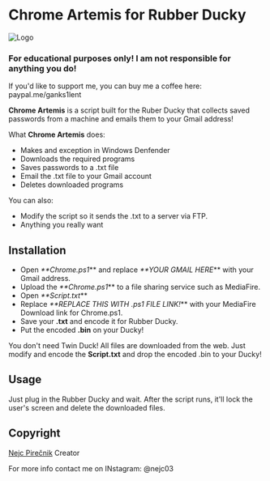 # Chrome Artemis for Rubber Ducky

![Logo](https://i.imgur.com/gX6yvMH.png)

### For educational purposes only! I am not responsible for anything you do!

If you'd like to support me, you can buy me a coffee here: paypal.me/ganks1lent

**Chrome Artemis** is a script built for the Ruber Ducky that collects saved passwords from a machine and emails them to your Gmail address!

What **Chrome Artemis** does:

  - Makes and exception in Windows Denfender
  - Downloads the required programs
  - Saves passwords to a .txt file
  - Email the .txt file to your Gmail account
  - Deletes downloaded programs

You can also:
  - Modify the script so it sends the .txt to a server via FTP.
  - Anything you really want


## Installation

- Open _**Chrome.ps1_** and replace _**YOUR GMAIL HERE_** with your Gmail address.
- Upload the _**Chrome.ps1_** to a file sharing service such as MediaFire.
- Open _**Script.txt_**
- Replace _**REPLACE THIS WITH .ps1 FILE LINK!_** with your MediaFire Download link for Chrome.ps1.
- Save your **.txt** and encode it for Rubber Ducky.
- Put the encoded **.bin** on your Ducky!

You don't need Twin Duck! All files are downloaded from the web. Just modify and encode the **Script.txt** and drop the encoded .bin to your Ducky!


## Usage

Just plug in the Rubber Ducky and wait. After the script runs, it'll lock the user's screen and delete the downloaded files.

## Copyright
[Nejc Pirečnik](https://github.com/nejcpirecnik) Creator

For more info contact me on INstagram: @nejc03
